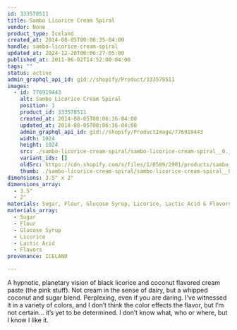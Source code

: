 ```yaml
---
id: 333578511
title: Sambo Licorice Cream Spiral
vendor: None
product_type: Iceland
created_at: 2014-08-05T00:06:35-04:00
handle: sambo-licorice-cream-spiral
updated_at: 2024-12-20T00:06:27-05:00
published_at: 2011-06-02T14:52:00-04:00
tags: ""
status: active
admin_graphql_api_id: gid://shopify/Product/333578511
images:
  - id: 776919443
    alt: Sambo Licorice Cream Spiral
    position: 1
    product_id: 333578511
    created_at: 2014-08-05T00:06:36-04:00
    updated_at: 2014-08-05T00:06:36-04:00
    admin_graphql_api_id: gid://shopify/ProductImage/776919443
    width: 1024
    height: 1024
    src: ./sambo-licorice-cream-spiral/sambo-licorice-cream-spiral__0.jpg
    variant_ids: []
    oldSrc: https://cdn.shopify.com/s/files/1/0589/2901/products/sambo_kremrulla.jpeg?v=1407211596
    thumb: ./sambo-licorice-cream-spiral/sambo-licorice-cream-spiral__0-thumb.jpg
dimensions: 3.5" x 2"
dimensions_array:
  - 3.5"
  - 2"
materials: Sugar, Flour, Glucose Syrup, Licorice, Lactic Acid & Flavors
materials_array:
  - Sugar
  - Flour
  - Glucose Syrup
  - Licorice
  - Lactic Acid
  - Flavors
provenance: ICELAND

---
```


A hypnotic, planetary vision of black licorice and coconut flavored cream paste (the pink stuff). Not cream in the sense of dairy, but a whipped coconut and sugar blend. Perplexing, even if you are daring. I’ve witnessed it in a variety of colors, and I don’t think the color effects the flavor, but I’m not certain… it’s yet to be determined. I don’t know what, who or where, but I know I like it.